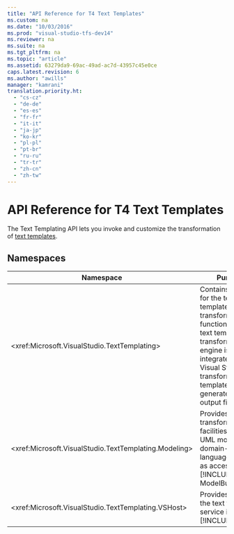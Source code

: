 ```yaml
---
title: "API Reference for T4 Text Templates"
ms.custom: na
ms.date: "10/03/2016"
ms.prod: "visual-studio-tfs-dev14"
ms.reviewer: na
ms.suite: na
ms.tgt_pltfrm: na
ms.topic: "article"
ms.assetid: 63279da9-69ac-49ad-ac7d-43957c45e0ce
caps.latest.revision: 6
ms.author: "awills"
manager: "kamrani"
translation.priority.ht: 
  - "cs-cz"
  - "de-de"
  - "es-es"
  - "fr-fr"
  - "it-it"
  - "ja-jp"
  - "ko-kr"
  - "pl-pl"
  - "pt-br"
  - "ru-ru"
  - "tr-tr"
  - "zh-cn"
  - "zh-tw"
---
```

# API Reference for T4 Text Templates
The Text Templating API lets you invoke and customize the transformation of [text templates](../modeling/code-generation-and-t4-text-templates.md).  
  
## Namespaces  
  
|Namespace|Purpose|  
|---------------|-------------|  
|\<xref:Microsoft.VisualStudio.TextTemplating>|Contains classes for the text template transformation functionality. The text template transformation engine is integrated into Visual Studio, and transforms text template files into generated text output files.|  
|\<xref:Microsoft.VisualStudio.TextTemplating.Modeling>|Provides text transformation facilities related to UML models and domain-specific languages, such as access to [!INCLUDE[vsprvs](../codequality/includes/vsprvs_md.md)] ModelBus.|  
|\<xref:Microsoft.VisualStudio.TextTemplating.VSHost>|Provides access to the text templating service in [!INCLUDE[vsprvs](../codequality/includes/vsprvs_md.md)].|